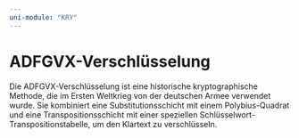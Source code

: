 ```yaml
---
uni-module: "KRY"
---
```


# ADFGVX-Verschlüsselung

Die ADFGVX-Verschlüsselung ist eine historische kryptographische Methode, die im Ersten Weltkrieg von der deutschen Armee verwendet wurde. Sie kombiniert eine Substitutionsschicht mit einem Polybius-Quadrat und eine Transpositionsschicht mit einer speziellen Schlüsselwort-Transpositionstabelle, um den Klartext zu verschlüsseln.
